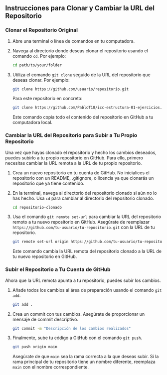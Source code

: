 
## Instrucciones para Clonar y Cambiar la URL del Repositorio

### Clonar el Repositorio Original

1. Abre una terminal o línea de comandos en tu computadora.

2. Navega al directorio donde deseas clonar el repositorio usando el comando `cd`. Por ejemplo:

   ```bash
   cd path/to/your/folder
   ```

3. Utiliza el comando `git clone` seguido de la URL del repositorio que deseas clonar. Por ejemplo:

   ```bash
   git clone https://github.com/usuario/repositorio.git
   ```

   Para este repositorio en concreto: 

    ```bash
   git clone https://github.com/PabloT18/icc-estructura-01-ejercicios.git
   ```
   

   Este comando copia todo el contenido del repositorio en GitHub a tu computadora local.

### Cambiar la URL del Repositorio para Subir a Tu Propio Repositorio

Una vez que hayas clonado el repositorio y hecho los cambios deseados, puedes subirlo a tu propio repositorio en GitHub. Para ello, primero necesitas cambiar la URL remota a la URL de tu propio repositorio.

1. Crea un nuevo repositorio en tu cuenta de GitHub. No inicialices el repositorio con un README, .gitignore, o licencia ya que clonarás un repositorio que ya tiene contenido.

2. En la terminal, navega al directorio del repositorio clonado si aún no lo has hecho. Usa `cd` para cambiar al directorio del repositorio clonado.

   ```bash
   cd repositorio-clonado
   ```

3. Usa el comando `git remote set-url` para cambiar la URL del repositorio remoto a tu nuevo repositorio en GitHub. Asegúrate de reemplazar `https://github.com/tu-usuario/tu-repositorio.git` con la URL de tu repositorio.

   ```bash
   git remote set-url origin https://github.com/tu-usuario/tu-repositorio.git
   ```

   Este comando cambia la URL remota del repositorio clonado a la URL de tu nuevo repositorio en GitHub.

### Subir el Repositorio a Tu Cuenta de GitHub

Ahora que la URL remota apunta a tu repositorio, puedes subir los cambios.

1. Añade todos los cambios al área de preparación usando el comando `git add`.

   ```bash
   git add .
   ```

2. Crea un commit con tus cambios. Asegúrate de proporcionar un mensaje de commit descriptivo.

   ```bash
   git commit -m "Descripción de los cambios realizados"
   ```

3. Finalmente, sube tu código a GitHub con el comando `git push`.

   ```bash
   git push origin main
   ```

   Asegúrate de que `main` sea la rama correcta a la que deseas subir. Si la rama principal de tu repositorio tiene un nombre diferente, reemplaza `main` con el nombre correspondiente.

